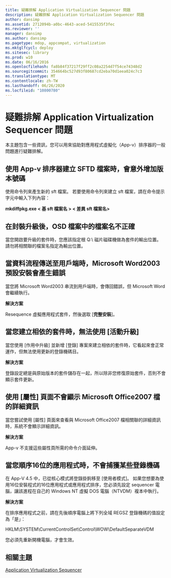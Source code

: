 ```yaml
---
title: 疑難排解 Application Virtualization Sequencer 問題
description: 疑難排解 Application Virtualization Sequencer 問題
author: dansimp
ms.assetid: 2712094b-a0bc-4643-aced-5415535f3fec
ms.reviewer: ''
manager: dansimp
ms.author: dansimp
ms.pagetype: mdop, appcompat, virtualization
ms.mktglfcycl: deploy
ms.sitesec: library
ms.prod: w10
ms.date: 06/16/2016
ms.openlocfilehash: fa8b84f37217f29ff2c08a2254d7f54ce74348d2
ms.sourcegitcommit: 354664bc527d93f80687cd2eba70d1eea024c7c3
ms.translationtype: MT
ms.contentlocale: zh-TW
ms.lasthandoff: 06/26/2020
ms.locfileid: "10800780"
---
```

# 疑難排解 Application Virtualization Sequencer 問題


本主題包含一些資訊，您可以用來協助對應用程式虛擬化（App-v）排序器的一般問題進行疑難排解。

## 使用 App-v 排序器建立 SFTD 檔案時，會意外增加版本號碼


使用命令列來產生新的 sft 檔案。 若要使用命令列來建立 sft 檔案，請在命令提示字元中輸入下列內容：

**mkdiffpkg.exe &lt; 基 sft 檔案名 &gt; &lt; 差異 sft 檔案名&gt;**

## <a href="" id="file-name-in-osd-file-is-not-correct-after-package-upgrade-"></a>在封裝升級後，OSD 檔案中的檔案名不正確


當您開啟要升級的套件時，您應該指定根 Q:\\ 磁片磁碟機做為套件的輸出位置。 請勿將相關聯的檔案名指定為輸出位置。

## 當資料流程傳送至用戶端時，Microsoft Word2003 預設安裝會產生錯誤


當您將 Microsoft Word2003 串流到用戶端時，會傳回錯誤，但 Microsoft Word 會繼續執行。

**解決方案**

Resequence 虛擬應用程式套件，然後選取 [**完整安裝**]。

## 當您建立相依的套件時，無法使用 [活動升級]


當您使用 [作用中升級] 並新增 [登錄] 專案來建立相依的套件時，它看起來會正常運作，但無法使用更新的登錄機碼目。

**解決方案**

登錄設定總是與原始版本的套件儲存在一起，所以除非您修復原始套件，否則不會顯示套件更新。

## 使用 [屬性] 頁面不會顯示 Microsoft Office2007 檔的詳細資訊


當您嘗試使用 [屬性] 頁面來查看與 Microsoft Office2007 檔相關聯的詳細資訊時，系統不會顯示詳細資訊。

**解決方案**

App-v 不支援這些屬性頁所需的命令介面延伸。

## 當您順序16位的應用程式時，不會捕獲某些登錄機碼


在 App-V 4.5 中，已從核心模式將登錄掛鉤移至 [使用者模式]。 如果您想要為使用16位安裝程式的16位應用程式或應用程式排序，您必須先設定 sequencer 電腦，讓該進程在自己的 Windows NT 虛擬 DOS 電腦（NTVDM）複本中執行。

**解決方案**

在排序應用程式之前，請在先後順序電腦上將下列全域 REGSZ 登錄機碼的值設定為「是」：

HKLM\\SYSTEM\\CurrentControlSet\\Control\\WOW\\DefaultSeparateVDM

您必須先重新開機電腦，才會生效。

## 相關主題


[Application Virtualization Sequencer](application-virtualization-sequencer.md)

 

 





